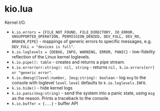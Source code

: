# kio.lua

Kernel I/O.

  - `k.io.errors = {FILE_NOT_FOUND, FILE_DIRECTORY, IO_ERROR, UNSUPPORTED_OPERATION, PERMISSION_DENIED, DEV_FULL, DEV_RO, BROKEN_PIPE}` - mappings of generic errors to specific messages, e.g. `DEV_FULL = "devices is full"`.
  - `k.io.loglevels = {DEBUG, INFO, WARNING, ERROR, PANIC}` - low-fidelity reflection of the Linux kernel loglevels.
  - `k.io.pipe(): table` - creates and returns a pipe stream.
  - `k.io.error(err:string): nil, string` - returns `nil, k.io.errors[err] or "generic error"`.
  - `k.io.dmesg([level:number, ]msg:string): boolean` - log `msg` to the console with loglevel `level`.  `level` defaults to `k.io.loglevels.INFO`.
  - `k.io.hide()` - hide kernel logs
  - `k.io.panic(msg:string)` - send the system into a panic state, using `msg` as the reason.  Prints a traceback to the console.
  - `k.io.buffer = {...}` - buffer API

